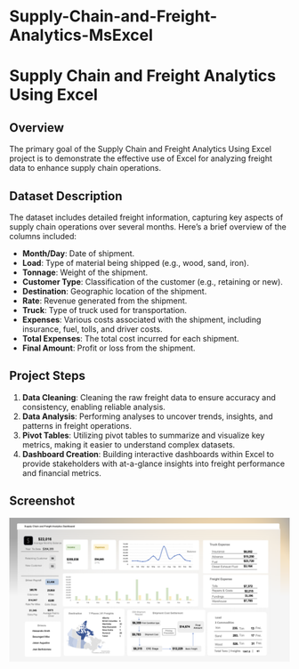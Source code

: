 # Supply-Chain-and-Freight-Analytics-MsExcel

# Supply Chain and Freight Analytics Using Excel

## Overview

The primary goal of the Supply Chain and Freight Analytics Using Excel project is to demonstrate the effective use of Excel for analyzing freight data to enhance supply chain operations. 

## Dataset Description

The dataset includes detailed freight information, capturing key aspects of supply chain operations over several months. Here’s a brief overview of the columns included:

- **Month/Day**: Date of shipment.
- **Load**: Type of material being shipped (e.g., wood, sand, iron).
- **Tonnage**: Weight of the shipment.
- **Customer Type**: Classification of the customer (e.g., retaining or new).
- **Destination**: Geographic location of the shipment.
- **Rate**: Revenue generated from the shipment.
- **Truck**: Type of truck used for transportation.
- **Expenses**: Various costs associated with the shipment, including insurance, fuel, tolls, and driver costs.
- **Total Expenses**: The total cost incurred for each shipment.
- **Final Amount**: Profit or loss from the shipment.

## Project Steps

1. **Data Cleaning**: Cleaning the raw freight data to ensure accuracy and consistency, enabling reliable analysis.
2. **Data Analysis**: Performing analyses to uncover trends, insights, and patterns in freight operations.
3. **Pivot Tables**: Utilizing pivot tables to summarize and visualize key metrics, making it easier to understand complex datasets.
4. **Dashboard Creation**: Building interactive dashboards within Excel to provide stakeholders with at-a-glance insights into freight performance and financial metrics.
   
## Screenshot


![img](Dashboard-img.png)
